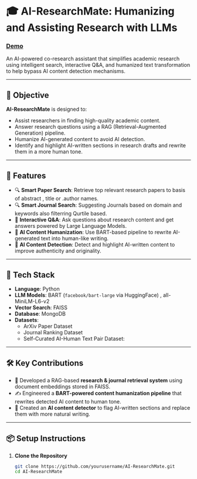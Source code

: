 # 🎓 AI-ResearchMate: Humanizing and Assisting Research with LLMs

### [Demo](https://www.youtube.com/watch?v=zVt5Ib4r5Y0)

An AI-powered co-research assistant that simplifies academic research using intelligent search, interactive Q&A, and humanized text transformation to help bypass AI content detection mechanisms.

---

## 🚀 Objective

**AI-ResearchMate** is designed to:
- Assist researchers in finding high-quality academic content.
- Answer research questions using a RAG (Retrieval-Augmented Generation) pipeline.
- Humanize AI-generated content to avoid AI detection.
- Identify and highlight AI-written sections in research drafts and rewrite them in a more human tone.

---

## 🧠 Features

- 🔍 **Smart Paper Search**: Retrieve top relevant research papers to basis of abstract , title or .author names.
- 🔍 **Smart Journal Search**: Suggesting Journals based on domain and keywords also filterring Qurtile based.
- 💬 **Interactive Q&A**: Ask questions about research content and get answers powered by Large Language Models.
- 📝 **AI Content Humanization**: Use BART-based pipeline to rewrite AI-generated text into human-like writing.
- 🚨 **AI Content Detection**: Detect and highlight AI-written content to improve authenticity and originality.

---

## 🧰 Tech Stack

- **Language**: Python
- **LLM Models**: BART (`facebook/bart-large` via HuggingFace) , all-MiniLM-L6-v2
- **Vector Search**: FAISS
- **Database**: MongoDB
- **Datasets**: 
  - ArXiv Paper Dataset
  - Journal Ranking Dataset
  - Self-Curated AI-Human Text Pair Dataset:
---

## 🛠️ Key Contributions

- 🔧 Developed a RAG-based **research & journal retrieval system** using document embeddings stored in FAISS.
- ✍️ Engineered a **BART-powered content humanization pipeline** that rewrites detected AI content to human tone.
- 🧪 Created an **AI content detector** to flag AI-written sections and replace them with more natural writing.

---

## 📦 Setup Instructions

1. **Clone the Repository**
   ```bash
   git clone https://github.com/yourusername/AI-ResearchMate.git
   cd AI-ResearchMate
  ```

